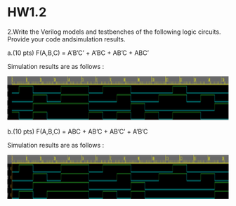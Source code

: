 # HW1.2
2.Write the Verilog models and testbenches of the following logic circuits. Provide your code andsimulation results.

a.(10 pts) F(A,B,C) = A’B’C’ + A’BC + AB’C + ABC’

Simulation results are as follows :
<p align="center">
  <img src="HW1_1a.png" title="hover text" height=100>
</p>
b.(10 pts) F(A,B,C) = ABC + AB’C + AB’C’ + A’B’C

Simulation results are as follows :
<p align="center">
  <img src="HW1_1b.png" title="hover text" height=100>
</p>

